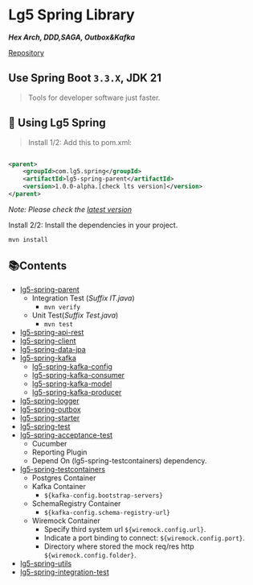 # Lg5 Spring Library

**_Hex Arch, DDD,SAGA, Outbox&Kafka_**

[Repository][4]

## Use Spring Boot `3.3.X`, JDK 21

> Tools for developer software just faster.

## 🚀 Using Lg5 Spring

> Install 1/2: Add this to pom.xml:

```xml title="pom.xml" linenums="1" hl_lines="4"

<parent>
    <groupId>com.lg5.spring</groupId>
    <artifactId>lg5-spring-parent</artifactId>
    <version>1.0.0-alpha.[check lts version]</version>
</parent>   
```

_Note: Please check the [latest version][5]_

Install 2/2: Install the dependencies in your project.

```bash title="terminal" linenums="1" hl_lines="1"
mvn install
```

## 📚Contents

* [lg5-spring-parent](lg5-spring-parent)
    * Integration Test (_Suffix IT.java_)
        * `mvn verify`
    * Unit Test(_Suffix Test.java_)
        * `mvn test`
* [lg5-spring-api-rest](lg5-spring-api-rest)
* [lg5-spring-client](lg5-spring-client)
* [lg5-spring-data-jpa](lg5-spring-data-jpa)
* [lg5-spring-kafka](lg5-spring-kafka)
    * [lg5-spring-kafka-config](lg5-spring-kafka%2Flg5-spring-kafka-config)
    * [lg5-spring-kafka-consumer](lg5-spring-kafka%2Flg5-spring-kafka-consumer)
    * [lg5-spring-kafka-model](lg5-spring-kafka%2Flg5-spring-kafka-model)
    * [lg5-spring-kafka-producer](lg5-spring-kafka%2Flg5-spring-kafka-producer)
* [lg5-spring-logger](lg5-spring-logger)
* [lg5-spring-outbox](lg5-spring-outbox)
* [lg5-spring-starter](lg5-spring-starter)
* [lg5-spring-test](lg5-spring-test)
* [lg5-spring-acceptance-test](lg5-spring-acceptance-test)
  * Cucumber
  * Reporting Plugin
  * Depend On (lg5-spring-testcontainers) dependency.
* [lg5-spring-testcontainers](lg5-spring-testcontainers)
    * Postgres Container
    * Kafka Container
        * `${kafka-config.bootstrap-servers}`
    * SchemaRegistry Container
        * `${kafka-config.schema-registry-url}`
    * Wiremock Container
        * Specify third system url `${wiremock.config.url}`.
        * Indicate a port binding to connect: `${wiremock.config.port}`.
        * Directory where stored the mock req/res http `${wiremock.config.folder}`.
* [lg5-spring-utils](lg5-spring-utils)
* [lg5-spring-integration-test](lg5-spring-integration-test)

[4]: https://github.com/lg-labs-pentagon/lg5-spring

[5]: https://github.com/lg-labs-pentagon/lg5-spring/packages/2125499